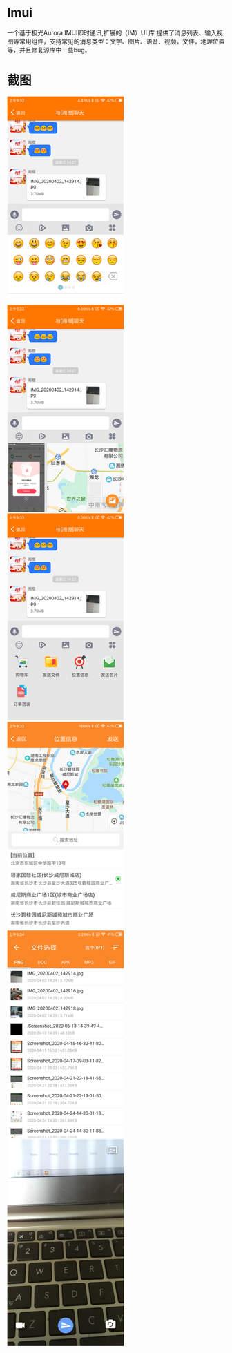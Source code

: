 # Imui

一个基于极光Aurora IMUI即时通讯,扩展的（IM）UI 库
提供了消息列表、输入视图等常用组件，支持常见的消息类型：文字、图片、语音、视频，文件，地理位置等，并且修复源库中一些bug。

# 截图

![Screenshot_1.png](https://github.com/fanchen001/Imui/blob/master/Screenshot_1.png "Screenshot_1")![Screenshot_2.png](https://github.com/fanchen001/Imui/blob/master/Screenshot_2.png "Screenshot_2")![Screenshot_3.png](https://github.com/fanchen001/Imui/blob/master/Screenshot_3.png "Screenshot_3")![Screenshot_4.png](https://github.com/fanchen001/Imui/blob/master/Screenshot_4.png "Screenshot_4")![Screenshot_5.png](https://github.com/fanchen001/Imui/blob/master/Screenshot_5.png "Screenshot_5")![Screenshot_6.png](https://github.com/fanchen001/Imui/blob/master/Screenshot_6.png "Screenshot_6")

